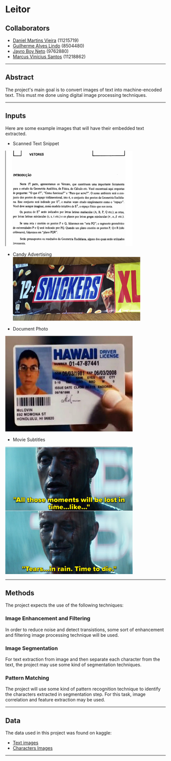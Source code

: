 # Leitor

## Collaborators
* [Daniel Martins Vieira](https://github.com/Idalen) (11215719)
* [Guilherme Alves Lindo](https://github.com/Guial07) (8504480)
* [Jayro Boy Neto](https://github.com/jayroboy) (9762880)
* [Marcus Vinícius Santos](https://github.com/marcus_v_rodrigues) (11218862)

---

## Abstract

The project's main goal is to convert images of text into machine-encoded text. This must me done using digital image processing techniques.

---

## Inputs

Here are some example images that will have their embedded text extracted.

* Scanned Text Snippet<br>
<img title="Scanned Text Snippet from Geometria analítica - um tratamento vetorial" alt="Text Snippet" src="images/boulos-snippet.png" width="400" height="300">

* Candy Advertising<br>
<img title="Old Cigarettes Advertising" alt="Old Cigarettes Advertising" src="images/advertising1.jpg"
width="400" height="200">

* Document Photo <br>
<img title="Document Photo" alt="Document Photo" src="images/id-document.jpg" width="400" height="300">

* Movie Subtitles <br>
<img title="Movie subtitles" alt="Movie subtitles" src="images/movie-subtitles.jpg" width="400" height="400">





---

## Methods

The project expects the use of the following techniques:

### Image Enhancement and Filtering

In order to reduce noise and detect transistions, some sort of enhancement and filtering image processing technique will be used.

### Image Segmentation

For text extraction from image and then separate each character from the text, the project may use some kind of segmentation techniques.

### Pattern Matching

The project will use some kind of pattern recognition technique to identify the characters extracted in segmentation step.
For this task, image correlation and feature extraction may be used.

---

## Data

The data used in this project was found on kaggle:
* [Text images](https://www.kaggle.com/datasets/volkandl/optical-character-recognition-ocr-texts)
* [Characters Images](https://www.kaggle.com/datasets/preatcher/standard-ocr-dataset)

---
